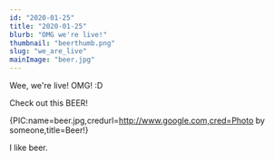 ```yaml
---
id: "2020-01-25"
title: "2020-01-25"
blurb: "OMG we're live!"
thumbnail: "beerthumb.png"
slug: "we_are_live"
mainImage: "beer.jpg"
---
```


Wee, we're live! OMG! :D

Check out this BEER!

{PIC:name=beer.jpg,credurl=http://www.google.com,cred=Photo by someone,title=Beer!}

I like beer.
